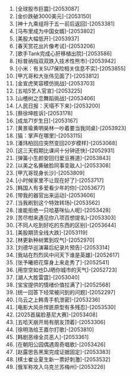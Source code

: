 
1. [全球股市巨震]-[2053087]
1. [金价跌破3000美元]-[2053150]
1. [神十九乘组将于五一前后返回]-[2053381]
1. [马布里成为中国女婿]-[2053802]
1. [美股大幅低开]-[2053937]
1. [春天赏花出片像考试]-[2053206]
1. [歌手Tank完成心肝移植出院]-[2053586]
1. [标普纳指双双跌入技术性熊市]-[2053942]
1. [小米：有关SU7保险相关信息不实]-[2053855]
1. [甲亢哥和大张伟见面了]-[2053812]
1. [金宣虎笑容模仿挑战]-[2053703]
1. [五哈5艺人官宣]-[2053225]
1. [山楂树之恋舞蹈挑战]-[2053406]
1. [人民日报：天塌不下来]-[2053200]
1. [蔡徐坤胜诉]-[2053178]
1. [成龙71岁生日]-[2053167]
1. [黄景瑜黄明昊林一吵着要当我同桌]-[2053923]
1. [猫：掌声在哪里]-[2053115]
1. [潘玮柏回应突然变回20岁模样]-[2053068]
1. [这三天假期比课间十分钟还快]-[2052931]
1. [弹簧小生颜安回归爱豆赛道]-[2053843]
1. [以美之名撕破脸同事变敌人]-[2053308]
1. [甲亢哥现身长沙]-[2053809]
1. [小时候家里不让现在好了]-[2053717]
1. [韩国人有多爱看少年的你]-[2053677]
1. [带我的器官出来运动]-[2053606]
1. [当我刷到这个特效转场]-[2053562]
1. [谁能拒绝一只哈基咪仙人呢]-[2053428]
1. [苦尽柑来遇见你八项百想提名]-[2053303]
1. [不同人吃到好吃的东西的区别]-[2053644]
1. [美股期货全线大跌]-[2053119]
1. [林更新种树累到叹气]-[2052970]
1. [刘德华巡演幕后纪录片预告]-[2053314]
1. [我站在烈烈风中问天下谁是英雄]-[2052617]
1. [张予曦把花穿身上来走秀了]-[2052541]
1. [用空空如也DJ晒你城市的天气]-[2052723]
1. [湖人大胜雷霆]-[2053040]
1. [宝宝提供的情绪价值拉满了]-[2052568]
1. [统一回答下经常被问到的问题]-[2052297]
1. [乌云之上韩青手机泄密]-[2053236]
1. [电影大风杀悍匪原型有多残忍]-[2053530]
1. [2025首届脸基尼大赛]-[2053408]
1. [五哈天崩开局有朋友顶着]-[2053306]
1. [徐明浩给王嘉尔打歌]-[2053810]
1. [韩剧恶缘全员恶人]-[2053361]
1. [在朝阳公园偶遇周奇唱歌]-[2053426]
1. [赵露思告黑案完成证据固定]-[2053383]
1. [棋士崔业夏生新一票好刺激]-[2053532]
1. [俄军称攻入乌克兰苏梅州]-[2053226]